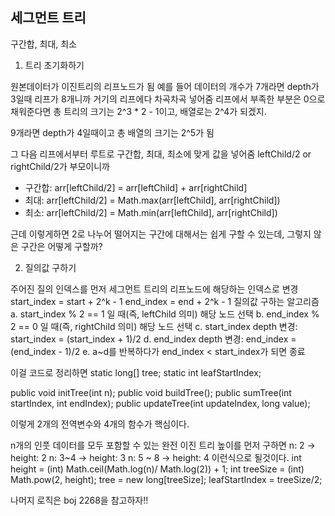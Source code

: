 ## 세그먼트 트리
구간합, 최대, 최소
1. 트리 초기화하기

원본데이터가 이진트리의 리프노드가 됨
예를 들어 데이터의 개수가  7개라면
depth가 3일때 리프가 8개니까 거기의 리프에다 차곡차곡 넣어줌 
리프에서 부족한 부분은 0으로 채워준다면 총 트리의 크기는 2^3 * 2 - 1이고,
배열로는 2^4가 되겠지.

9개라면 depth가 4일때이고 총 배열의 크기는 2^5가 됨
 
그 다음 리프에서부터 루트로 구간합, 최대, 최소에 맞게 값을 넣어줌
leftChild/2 or rightChild/2가 부모이니까
* 구간합: arr[leftChild/2] = arr[leftChild] + arr[rightChild]
* 최대: arr[leftChild/2] = Math.max(arr[leftChild], arr[rightChild])
* 최소: arr[leftChild/2] = Math.min(arr[leftChild], arr[rightChild])

근데 이렇게하면 2로 나누어 떨어지는 구간에 대해서는 쉽게 구할 수 있는데, 
그렇지 않은 구간은 어떻게 구할까?

2. 질의값 구하기

주어진 질의 인덱스를 먼저 세그먼트 트리의 리프노드에 해당하는 인덱스로 변경
start_index = start + 2^k - 1
end_index = end + 2^k - 1
질의값 구하는 알고리즘
a. start_index % 2 == 1 일 때(즉, leftChild 의미) 해당 노드 선택
b. end_index % 2 == 0 일 때(즉, rightChild 의미) 해당 노드 선택
c. start_index depth 변경: start_index = (start_index + 1)/2
d. end_index depth 변경: end_index = (end_index - 1)/2
e. a~d를 반복하다가 end_index < start_index가 되면 종료


이걸 코드로 정리하면
static long[] tree;
static int leafStartIndex;

public void initTree(int n);
public void buildTree();
public sumTree(int startIndex, int endIndex);
public updateTree(int updateIndex, long value);

이렇게 2개의 전역변수와 4개의 함수가 핵심이다.

n개의 인풋 데이터를 모두 포함할 수 있는 완전 이진 트리 높이를 먼저 구하면 
n: 2 -> height: 2
n: 3~4 -> height: 3
n: 5 ~ 8 -> height: 4 이런식으로 될것이다.
int height = (int) Math.ceil(Math.log(n)/ Math.log(2)) + 1;
int treeSize = (int) Math.pow(2, height);
tree = new long[treeSize];
leafStartIndex = treeSize/2;

나머지 로직은 boj 2268을 참고하자!!
